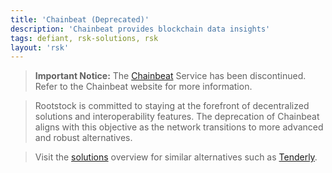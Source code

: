 ```yaml
---
title: 'Chainbeat (Deprecated)'
description: 'Chainbeat provides blockchain data insights'
tags: defiant, rsk-solutions, rsk
layout: 'rsk'
---
```


> **Important Notice:** The [Chainbeat](https://chainbeat.io/) Service has been discontinued. Refer to the Chainbeat website for more information.

> Rootstock is committed to staying at the forefront of decentralized solutions and interoperability features.
> The deprecation of Chainbeat aligns with this objective as the network transitions to more advanced and robust alternatives.

> Visit the [solutions](/solutions/) overview for similar alternatives such as [Tenderly](/solutions/tenderly/).
